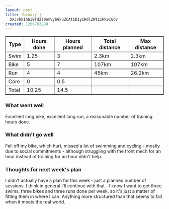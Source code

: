 ```yaml
---
layout: post
title: !binary |-
  SXJvbm1hbiBTd2l0emVybGFuZCAtIDIyIHdlZWtzIHRvIGdv
created: 1266783288
---
```

<table width="100%" border=1 align="center">
<tr width="100%"><th>Type</th><th>Hours done</th><th>Hours planned</th><th>Total distance</th><th>Max distance</th></tr>
<tr><td>Swim</td><td>1.25</td><td>3</td><td>2.3km</td><td>2.3km</td></tr>
<tr><td>Bike</td><td>5</td><td>7</td><td>107km</td><td>107km</td></tr>
<tr><td>Run</td><td>4</td><td>4</td><td>45km</td><td>26.2km</td></tr>
<tr><td>Core</td><td>0</td><td>0.5</td><td>&nbsp;</td><td>&nbsp;</td></tr>
<tr><td>Total</td><td>10.25</td><td>14.5</td><td>&nbsp;</td><td>&nbsp;</td></tr>
</table>

<h3>What went well</h3>
Excellent long bike, excellent long run, a reasonable number of training hours done. 

<h3>What didn't go well</h3>
Fell off my bike, which hurt, missed a lot of swimming and cycling - mostly due to social commitments - although struggling with the front mech for an hour instead of training for an hour didn't help.

<h3>Thoughts for next week's plan</h3>
I didn't actually have a plan for this week - just a planned number of sessions. I think in general I'll continue with that - I know I want to get three swims, three bikes and three runs done per week, so it's just a matter of fitting them in where I can. Anything more structured than that seems to fail when it meets the real world. 
